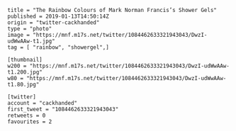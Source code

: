 ```
title = "The Rainbow Colours of Mark Norman Francis’s Shower Gels"
published = 2019-01-13T14:50:14Z
origin = "twitter-cackhanded"
type = "photo"
image = "https://mnf.m17s.net/twitter/1084462633321943043/DwzI-udWwAAw-t1.jpg"
tag = [ "rainbow", "showergel",]

[thumbnail]
w200 = "https://mnf.m17s.net/twitter/1084462633321943043/DwzI-udWwAAw-t1.200.jpg"
w80 = "https://mnf.m17s.net/twitter/1084462633321943043/DwzI-udWwAAw-t1.80.jpg"

[twitter]
account = "cackhanded"
first_tweet = "1084462633321943043"
retweets = 0
favourites = 2
```

<p class='image'><img src='https://mnf.m17s.net/twitter/1084462633321943043/DwzI-udWwAAw-t1.jpg' alt=''></p>

